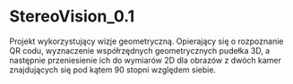 # StereoVision_0.1

Projekt wykorzystujący wizje geometryczną. Opierający się o rozpoznanie QR codu, wyznaczenie współrzędnych geometrycznych pudełka 3D, a następnie przeniesienie ich do wymiarów 2D dla obrazów z dwóch kamer znajdujących się pod kątem 90 stopni względem siebie.



